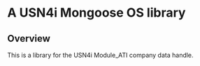 # A USN4i Mongoose OS library

## Overview

This is a library for the USN4i Module_ATI company data handle.